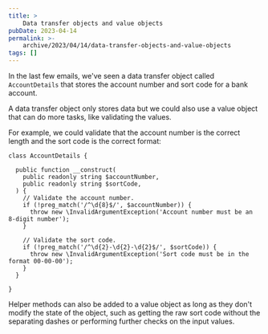 ```yaml
---
title: >
    Data transfer objects and value objects
pubDate: 2023-04-14
permalink: >-
    archive/2023/04/14/data-transfer-objects-and-value-objects
tags: []
---
```


In the last few emails, we've seen a data transfer object called `AccountDetails` that stores the account number and sort code for a bank account.

A data transfer object only stores data but we could also use a value object that can do more tasks, like validating the values.

For example, we could validate that the account number is the correct length and the sort code is the correct format:

```language-php
class AccountDetails {

  public function __construct(
    public readonly string $accountNumber,
    public readonly string $sortCode,
  ) {
    // Validate the account number.
    if (!preg_match('/^\d{8}$/', $accountNumber)) {
      throw new \InvalidArgumentException('Account number must be an 8-digit number');
    }

    // Validate the sort code.
    if (!preg_match('/^\d{2}-\d{2}-\d{2}$/', $sortCode)) {
      throw new \InvalidArgumentException('Sort code must be in the format 00-00-00');
    }
  }

}
```

Helper methods can also be added to a value object as long as they don't modify the state of the object, such as getting the raw sort code without the separating dashes or performing further checks on the input values.
